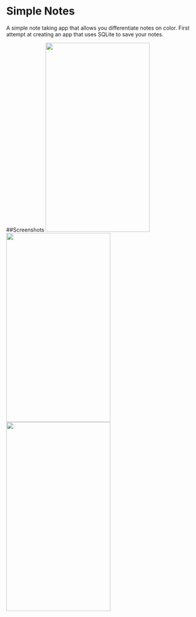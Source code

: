 # Simple Notes
A simple note taking app that allows you differentiate notes on color.
First attempt at creating an app that uses SQLite to save your notes.

##Screenshots
<img src="http://i.imgur.com/n0AbuC5.png" width="275" height="500" />
<img src="http://imgur.com/zygF3vW.png" width="275" height="500" />
<img src="http://imgur.com/SATw0Sz.png" width="275" height="500" />
